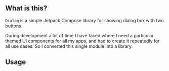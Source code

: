 ## What is this?

``Dialog`` is a simple Jetpack Compose library for showing dialog box with two buttons.

During development a lot of time I have faced where I need a particular themed UI components for all my apps, and had to create it repeatedly for all use cases. So I converted this single module into a library.

Usage
-----
